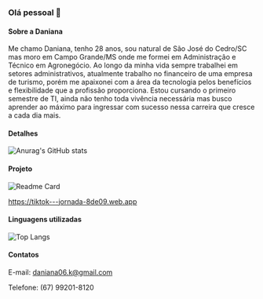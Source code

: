### Olá pessoal 👋

#### Sobre a Daniana
Me chamo Daniana, tenho 28 anos, sou natural de São José do Cedro/SC mas moro em Campo Grande/MS onde me formei em Administração e Técnico em Agronegócio.
Ao longo da minha vida sempre trabalhei em setores administrativos, atualmente trabalho no financeiro de uma empresa de turismo, porém me apaixonei com a área da tecnologia pelos benefícios e flexibilidade que a profissão proporciona.
Estou cursando o primeiro semestre de TI, ainda não tenho toda vivência necessária mas busco aprender ao máximo para ingressar com sucesso nessa carreira que cresce a cada dia mais.

#### Detalhes

![Anurag's GitHub stats](https://github-readme-stats.vercel.app/api?username=DaniK0106&show_icons=true&theme=dark)

#### Projeto

![Readme Card](https://github-readme-stats.vercel.app/api/pin/?username=DaniK0106&repo=Tik-Tok-Jornada-Dev&theme=dark)

https://tiktok---jornada-8de09.web.app

#### Linguagens utilizadas

![Top Langs](https://github-readme-stats.vercel.app/api/top-langs/?username=Danik0106&layout=compact)

#### Contatos

E-mail: daniana06.k@gmail.com

Telefone: (67) 99201-8120
